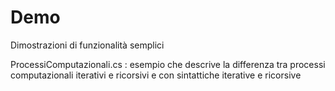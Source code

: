 # Demo
Dimostrazioni di funzionalità semplici


ProcessiComputazionali.cs : esempio che descrive la differenza tra processi computazionali iterativi e ricorsivi e con sintattiche iterative e ricorsive

